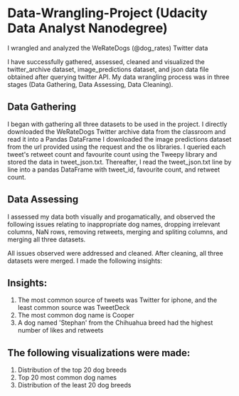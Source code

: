 # Data-Wrangling-Project (Udacity Data Analyst Nanodegree)
I wrangled and analyzed the WeRateDogs (@dog_rates) Twitter data

I have successfully gathered, assessed, cleaned and visualized the twitter_archive dataset, image_predictions dataset, and json data file obtained after querying twitter API.
My data wrangling process was in three stages (Data Gathering, Data Assessing, Data Cleaning).

## Data Gathering
I began with gathering all three datasets to be used in the project. 
I directly downloaded the WeRateDogs Twitter archive data from the classroom and read it into a Pandas DataFrame
I downloaded the image predictions dataset from the url provided using the request and the os libraries. 
I queried each tweet's retweet count and favourite count using the Tweepy library and stored the data in tweet_json.txt. Thereafter, I read the tweet_json.txt line by line into a pandas DataFrame with tweet_id, favourite count, and retweet count. 

## Data Assessing
I assessed my data both visually and progamatically, and observed the following issues relating to inappropriate dog names, dropping irrelevant columns, NaN rows, removing retweets, merging and spliting columns, and merging all three datasets.

All issues observed were addressed and cleaned. After cleaning, all three datasets were merged. I made the following insights:

## Insights:
1. The most common source of tweets was Twitter for iphone, and the least common source was TweetDeck
2. The most common dog name is Cooper
3. A dog named 'Stephan' from the Chihuahua breed had the highest number of likes and retweets

## The following visualizations were made:
1. Distribution of the top 20 dog breeds
2. Top 20 most common dog names
3. Distribution of the least 20 dog breeds
